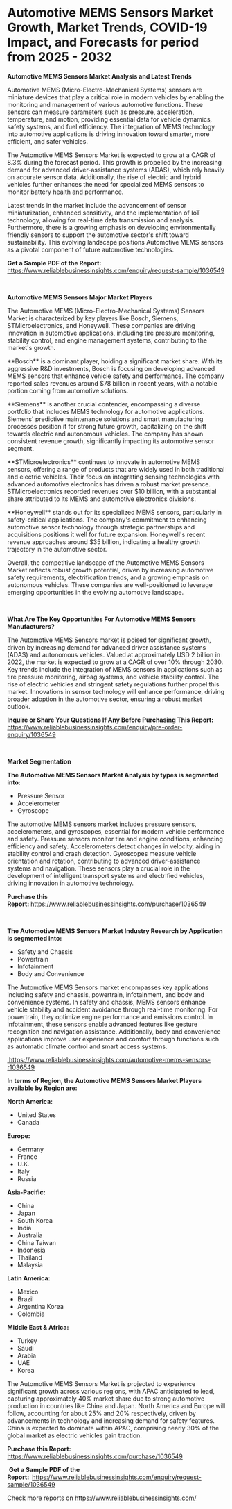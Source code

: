 <p><h1>Automotive MEMS Sensors Market Growth, Market Trends, COVID-19 Impact, and Forecasts for period from 2025 - 2032</h1></p><p><strong>Automotive MEMS Sensors Market Analysis and Latest Trends</strong></p>
<p><p>Automotive MEMS (Micro-Electro-Mechanical Systems) sensors are miniature devices that play a critical role in modern vehicles by enabling the monitoring and management of various automotive functions. These sensors can measure parameters such as pressure, acceleration, temperature, and motion, providing essential data for vehicle dynamics, safety systems, and fuel efficiency. The integration of MEMS technology into automotive applications is driving innovation toward smarter, more efficient, and safer vehicles.</p><p>The Automotive MEMS Sensors Market is expected to grow at a CAGR of 8.3% during the forecast period. This growth is propelled by the increasing demand for advanced driver-assistance systems (ADAS), which rely heavily on accurate sensor data. Additionally, the rise of electric and hybrid vehicles further enhances the need for specialized MEMS sensors to monitor battery health and performance. </p><p>Latest trends in the market include the advancement of sensor miniaturization, enhanced sensitivity, and the implementation of IoT technology, allowing for real-time data transmission and analysis. Furthermore, there is a growing emphasis on developing environmentally friendly sensors to support the automotive sector's shift toward sustainability. This evolving landscape positions Automotive MEMS sensors as a pivotal component of future automotive technologies.</p></p>
<p><strong>Get a Sample PDF of the Report:&nbsp;</strong> <a href="https://www.reliablebusinessinsights.com/enquiry/request-sample/1036549?utm_campaign=2735&utm_medium=2&utm_source=Github&utm_content=ia&utm_term=21032025&utm_id=automotive-mems-sensors">https://www.reliablebusinessinsights.com/enquiry/request-sample/1036549</a></p>
<p>&nbsp;</p>
<p><strong>Automotive MEMS Sensors Major Market Players</strong></p>
<p><p>The Automotive MEMS (Micro-Electro-Mechanical Systems) Sensors Market is characterized by key players like Bosch, Siemens, STMicroelectronics, and Honeywell. These companies are driving innovation in automotive applications, including tire pressure monitoring, stability control, and engine management systems, contributing to the market's growth.</p><p>**Bosch** is a dominant player, holding a significant market share. With its aggressive R&D investments, Bosch is focusing on developing advanced MEMS sensors that enhance vehicle safety and performance. The company reported sales revenues around $78 billion in recent years, with a notable portion coming from automotive solutions.</p><p>**Siemens** is another crucial contender, encompassing a diverse portfolio that includes MEMS technology for automotive applications. Siemens' predictive maintenance solutions and smart manufacturing processes position it for strong future growth, capitalizing on the shift towards electric and autonomous vehicles. The company has shown consistent revenue growth, significantly impacting its automotive sensor segment.</p><p>**STMicroelectronics** continues to innovate in automotive MEMS sensors, offering a range of products that are widely used in both traditional and electric vehicles. Their focus on integrating sensing technologies with advanced automotive electronics has driven a robust market presence. STMicroelectronics recorded revenues over $10 billion, with a substantial share attributed to its MEMS and automotive electronics divisions.</p><p>**Honeywell** stands out for its specialized MEMS sensors, particularly in safety-critical applications. The company's commitment to enhancing automotive sensor technology through strategic partnerships and acquisitions positions it well for future expansion. Honeywell's recent revenue approaches around $35 billion, indicating a healthy growth trajectory in the automotive sector.</p><p>Overall, the competitive landscape of the Automotive MEMS Sensors Market reflects robust growth potential, driven by increasing automotive safety requirements, electrification trends, and a growing emphasis on autonomous vehicles. These companies are well-positioned to leverage emerging opportunities in the evolving automotive landscape.</p></p>
<p>&nbsp;</p>
<p><strong>What Are The Key Opportunities For Automotive MEMS Sensors Manufacturers?</strong></p>
<p><p>The Automotive MEMS Sensors market is poised for significant growth, driven by increasing demand for advanced driver assistance systems (ADAS) and autonomous vehicles. Valued at approximately USD 2 billion in 2022, the market is expected to grow at a CAGR of over 10% through 2030. Key trends include the integration of MEMS sensors in applications such as tire pressure monitoring, airbag systems, and vehicle stability control. The rise of electric vehicles and stringent safety regulations further propel this market. Innovations in sensor technology will enhance performance, driving broader adoption in the automotive sector, ensuring a robust market outlook.</p></p>
<p><strong>Inquire or Share Your Questions If Any Before Purchasing This Report:</strong> <a href="https://www.reliablebusinessinsights.com/enquiry/pre-order-enquiry/1036549?utm_campaign=2735&utm_medium=2&utm_source=Github&utm_content=ia&utm_term=21032025&utm_id=automotive-mems-sensors">https://www.reliablebusinessinsights.com/enquiry/pre-order-enquiry/1036549</a></p>
<p>&nbsp;</p>
<p><strong>Market Segmentation</strong></p>
<p><strong>The Automotive MEMS Sensors Market Analysis by types is segmented into:</strong></p>
<p><ul><li>Pressure Sensor</li><li>Accelerometer</li><li>Gyroscope</li></ul></p>
<p><p>The automotive MEMS sensors market includes pressure sensors, accelerometers, and gyroscopes, essential for modern vehicle performance and safety. Pressure sensors monitor tire and engine conditions, enhancing efficiency and safety. Accelerometers detect changes in velocity, aiding in stability control and crash detection. Gyroscopes measure vehicle orientation and rotation, contributing to advanced driver-assistance systems and navigation. These sensors play a crucial role in the development of intelligent transport systems and electrified vehicles, driving innovation in automotive technology.</p></p>
<p><strong>Purchase this Report:&nbsp;</strong><a href="https://www.reliablebusinessinsights.com/purchase/1036549?utm_campaign=2735&utm_medium=2&utm_source=Github&utm_content=ia&utm_term=21032025&utm_id=automotive-mems-sensors">https://www.reliablebusinessinsights.com/purchase/1036549</a></p>
<p>&nbsp;</p>
<p><strong>The Automotive MEMS Sensors Market Industry Research by Application is segmented into:</strong></p>
<p><ul><li>Safety and Chassis</li><li>Powertrain</li><li>Infotainment</li><li>Body and Convenience</li></ul></p>
<p><p>The Automotive MEMS Sensors market encompasses key applications including safety and chassis, powertrain, infotainment, and body and convenience systems. In safety and chassis, MEMS sensors enhance vehicle stability and accident avoidance through real-time monitoring. For powertrain, they optimize engine performance and emissions control. In infotainment, these sensors enable advanced features like gesture recognition and navigation assistance. Additionally, body and convenience applications improve user experience and comfort through functions such as automatic climate control and smart access systems.</p></p>
<p><a href="https://www.reliablebusinessinsights.com/automotive-mems-sensors-r1036549?utm_campaign=2735&utm_medium=2&utm_source=Github&utm_content=ia&utm_term=21032025&utm_id=automotive-mems-sensors">&nbsp;https://www.reliablebusinessinsights.com/automotive-mems-sensors-r1036549</a></p>
<p><strong>In terms of Region, the Automotive MEMS Sensors Market Players available by Region are:</strong></p>
<p>
    <p> <strong> North America: </strong>
        <ul>
            <li>United States</li>
            <li>Canada</li>
        </ul>
        </p> 
    <p> <strong> Europe: </strong>
        <ul>
            <li>Germany</li>
            <li>France</li>
            <li>U.K.</li>
            <li>Italy</li>
            <li>Russia</li>
        </ul>
        </p> 
    <p> <strong> Asia-Pacific: </strong>
        <ul>
            <li>China</li>
            <li>Japan</li>
            <li>South Korea</li>
            <li>India</li>
            <li>Australia</li>
            <li>China Taiwan</li>
            <li>Indonesia</li>
            <li>Thailand</li>
            <li>Malaysia</li>
        </ul>
        </p> 
    <p> <strong> Latin America: </strong>
        <ul>
            <li>Mexico</li>
            <li>Brazil</li>
            <li>Argentina Korea</li>
            <li>Colombia</li>
        </ul>
        </p> 
    <p> <strong> Middle East & Africa: </strong>
        <ul>
            <li>Turkey</li>
            <li>Saudi</li>
            <li>Arabia</li>
            <li>UAE</li>
            <li>Korea</li>
        </ul>
    </p>
    </p>
<p><p>The Automotive MEMS Sensors Market is projected to experience significant growth across various regions, with APAC anticipated to lead, capturing approximately 40% market share due to strong automotive production in countries like China and Japan. North America and Europe will follow, accounting for about 25% and 20% respectively, driven by advancements in technology and increasing demand for safety features. China is expected to dominate within APAC, comprising nearly 30% of the global market as electric vehicles gain traction.</p></p>
<p><strong>Purchase this Report: </strong><a href="https://www.reliablebusinessinsights.com/purchase/1036549?utm_campaign=2735&utm_medium=2&utm_source=Github&utm_content=ia&utm_term=21032025&utm_id=automotive-mems-sensors">https://www.reliablebusinessinsights.com/purchase/1036549</a></p>
<p>&nbsp;<strong>Get a Sample PDF of the Report:&nbsp;&nbsp;</strong><a href="https://www.reliablebusinessinsights.com/enquiry/request-sample/1036549?utm_campaign=2735&utm_medium=2&utm_source=Github&utm_content=ia&utm_term=21032025&utm_id=automotive-mems-sensors">https://www.reliablebusinessinsights.com/enquiry/request-sample/1036549</a></p>
<p><strong></strong></p>
<p>Check more reports on <a href="https://www.reliablebusinessinsights.com/?utm_campaign=2735&utm_medium=2&utm_source=Github&utm_content=ia&utm_term=21032025&utm_id=automotive-mems-sensors">https://www.reliablebusinessinsights.com/</a></p>